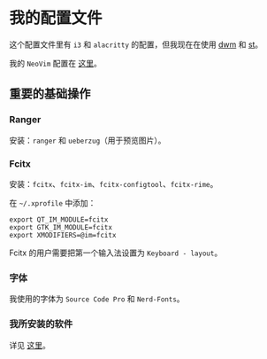 # 我的配置文件

这个配置文件里有 `i3` 和 `alacritty` 的配置，但我现在在使用 [dwm](https://github.com/LogicSkky/my-dwm) 和 [st](https://github.com/LogicSkky/my-st)。  

我的 `NeoVim` 配置在 [这里](https://github.com/LogicSkky/my-neovim)。

## 重要的基础操作

### Ranger

安装：`ranger` 和 `ueberzug`（用于预览图片）。

### Fcitx

安装：`fcitx`、`fcitx-im`、`fcitx-configtool`、`fcitx-rime`。

在 `~/.xprofile` 中添加：

```
export QT_IM_MODULE=fcitx
export GTK_IM_MODULE=fcitx
export XMODIFIERS=@im=fcitx
```

Fcitx 的用户需要把第一个输入法设置为 `Keyboard - layout`。

### 字体

我使用的字体为 `Source Code Pro` 和 `Nerd-Fonts`。

### 我所安装的软件

详见 [这里](https://github.com/LogicSkky/my-dotfiles/blob/master/softwareList.txt)。
